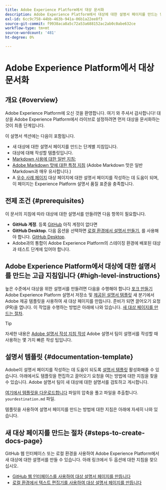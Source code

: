 ```yaml
---
title: Adobe Experience Platform에서 대상 문서화
description: Adobe Experience Platform에서 대상에 대한 설명서 페이지를 만드는 단계별 지침입니다
exl-id: 6cc9c758-44bb-463b-941a-06b1a22ee8f3
source-git-commit: f9938aca8a5c72a53a688152ac2ab0c0abe632ce
workflow-type: tm+mt
source-wordcount: '481'
ht-degree: 0%

---
```


# Adobe Experience Platform에서 대상 문서화

## 개요 {#overview}

Adobe Experience Platform에 오신 것을 환영합니다. 여기 와 주셔서 감사합니다!
대상을 Adobe Experience Platform에서 라이브로 설정하려면 먼저 대상을 문서화하는 것이 최종 단계입니다.

이 설명서 섹션에는 다음이 포함됩니다.

* 새 대상에 대한 설명서 페이지를 만드는 단계별 지침입니다.
* 대상에 대해 작성할 템플릿입니다.
* [Markdown 사용에 대한 일반 지침](https://experienceleague.adobe.com/docs/contributor/contributor-guide/writing-essentials/markdown.html?lang=en);
* [Adobe Markdown 맛에 대한 특정 지침](https://experienceleague.adobe.com/docs/contributor/contributor-guide/writing-essentials/markdown.html?lang=en#custom-markdown-extensions) (Adobe Markdown 맛은 일반 Markdown과 매우 유사합니다.)
* A [우수 사례 페이지](./authoring-best-practices.md) 대상 페이지에 대한 설명서 페이지를 작성하는 데 도움이 되며, 이 페이지는 Experience Platform 설명서 품질 표준을 충족합니다.

## 전제 조건 {#prerequisites}

이 문서의 지침에 따라 대상에 대한 설명서를 만들려면 다음 항목이 필요합니다.

* **GitHub 계정**. 등록 [GitHub](https://github.com/) 아직 계정이 없다면
* **GitHub Desktop**. 다음 옵션을 선택하면 [로컬 환경에서 설명서 만들기](./work-in-local-environment.md), 를 사용해야 합니다. [GitHub Desktop](https://desktop.github.com/).
* Adobe과의 통합이 Adobe Experience Platform의 스테이징 환경에 배포된 대상과 테스트 단계에 있어야 합니다.

## Adobe Experience Platform에서 대상에 대한 설명서를 만드는 고급 지침입니다 {#high-level-instructions}

높은 수준에서 대상을 위한 설명서를 만들려면 다음을 수행해야 합니다 [포크 만들기](https://experienceleague.adobe.com/docs/contributor/contributor-guide/setup/local-repo.html?lang=en#fork-the-repository) Adobe Experience Platform 설명서 저장소 및 [제공된 설명서 템플릿](./self-service-template.md) 새 분기에서 Adobe 제공 템플릿을 사용하여 새 대상 페이지를 만듭니다. 준비가 되면 끌어오기 요청(PR)을 엽니다. 이 작업을 수행하는 방법은 아래에 나와 있습니다. [새 대상 페이지를 만드는 절차](./documentation-instructions.md#steps-to-create-docs-page).

>[!TIP]
>
>자세한 내용은 [Adobe 설명서 작성 지침 작성](https://experienceleague.adobe.com/docs/contributor/contributor-guide/writing-essentials/general-writing-guidance.html?lang=en) Adobe 설명서 팀이 설명서를 작성할 때 사용하는 몇 가지 빠른 작성 팁입니다.

<!--

* In the table of contents (TOC.md) `/help/rtcdp/TOC.md`, add a link to your new destination page. Place it within the category where your destination resides in the Adobe Experience Platform user interface (for example: mobile, social, advertising). 
* In the overview page for the respective category, add a link to your new destination page. For example, for cloud storage destinations, you would add a link to [this page](https://docs.adobe.com/content/help/en/experience-platform/rtcdp/destinations/destinations-cat/cloud-storage/cloud-storage-destinations.html). 

-->

## 설명서 템플릿 {#documentation-template}

Adobe이 설명서 페이지를 작성하는 데 도움이 되도록 [설명서 템플릿](./self-service-template.md) 활성화해줄 수 있습니다. 아래에서도 템플릿을 편집하고 끌어오기 요청을 여는 방법에 대한 지침을 찾을 수 있습니다. Adobe 설명서 팀이 새 대상에 대한 설명서를 검토하고 게시합니다.

[여기에서 템플릿을 다운로드합니다](assets/yourdestination-template.zip) 파일의 압축을 풀고 파일을 추출합니다. `yourdestination.md` 파일.

템플릿을 사용하여 설명서 페이지를 만드는 방법에 대한 지침은 아래에 자세히 나와 있습니다.

<!--

## Working in GitHub

You have a two basic options for writing and submitting content to Adobe Real-time CDP:

- [Write in GitHub](#write-in-github): Fast and easy edits through the GitHub website. Write, commit, and branch all through a single page!
- [Write like a Developer](#write-like-a-developer): Clone and write using an editor on your local computer.

We also provide guides to help you write:

- [Writing guidelines](#writing-guidelines): Tips and guides to writing for merchant docs.
- [Writing styles and markdown](#writing-styles-and-markdown): Quick and easy guide for using markdown code.



## Instructions how to fork the Experience Platform repository and open a pull request (PR)

If you are new to the GitHub contribution model and not used to working in a text editor, you can contribute directly in GitHub!

![github process](/help/rtcdp/templates/assets/fork-github.png)

![Submit a PR](/help/rtcdp/templates/assets/merchdoc-pr-edit.png)

-->


## 새 대상 페이지를 만드는 절차 {#steps-to-create-docs-page}

GitHub 웹 인터페이스 또는 로컬 환경을 사용하여 Adobe Experience Platform에서 새 대상에 대한 설명서를 만들 수 있습니다. 아래 링크에서 두 옵션에 대한 지침을 찾으십시오.

* [GitHub 웹 인터페이스를 사용하여 대상 설명서 페이지를 만듭니다](./use-github-interface-to-create-documentation.md)
* [로컬 환경에서 텍스트 편집기를 사용하여 대상 설명서 페이지를 만듭니다](./work-in-local-environment.md)


<!--

## Steps to create your new destination page {#steps-to-create-docs-page}

### Method 1 - Create your new destination page using the GitHub web interface {#github-interface}

The instructions below show you how to use the GitHub web interface to author documentation and submit a pull request. 


>[!TIP]
>
>If you prefer to work on the documentation in a text editor, read the section below, [Create your new destination page using a text editor in your local environment](./documentation-instructions.md#local-authoring). 
>Refer also to our supporting documentation [Install Git and Markdown Authoring tools](https://docs.adobe.com/content/help/en/contributor/contributor-guide/setup/install-tools.html), [Set up Git repository locally for documentation](https://docs.adobe.com/content/help/en/contributor/contributor-guide/setup/local-repo.html), and [GitHub contribution workflow for major changes](https://docs.adobe.com/content/help/en/contributor/contributor-guide/setup/full-workflow.html) in Adobe's contributor guide.

1. In your browser, navigate to `https://github.com/AdobeDocs/experience-platform.en`.
1. To [fork](https://experienceleague.adobe.com/docs/contributor/contributor-guide/setup/local-repo.html?lang=en#fork-the-repository) the repository, click **Fork** as shown in the image below.

   ![fork repo](./assets/ssd-fork-repository.gif)

1. In your fork of the repository, create a new branch for your project, as shown below. You will use this branch for the work in this tutorial.

   ![create new github branch](./assets/new-branch-github.gif)

1. In the GitHub folder structure of the forked repository, navigate to `experience-platform.en/help/destinations/catalog/[...]`, where [...] is the desired category for your destination. For example, if you are adding a personalization destination to Experience Platform, select the `personalization` category. Select **Add file > Create new file**. 

   >[!TIP]
   >
   >The folder structure in the screen recording below is outdated. Navigate to the folder structure indicated above.

   ![add new file](./assets/github-navigate-and-create-file.gif)

1. Name your destination `YOURDESTINATION.md`, where YOURDESTINATION is the name of your destination in Adobe Experience Platform. For example, if your company is called Moviestar, you would name your file `moviestar.md`.
1. In your new file in GitHub, paste in the content of the [destination template](./self-service-template.md). Download the template [here](assets/yourdestination-template.zip). Unzip it to extract the `.md` file template.
1. In the GitHub interface, edit the template with relevant information for your destination. Follow the instructions in the template. 
1. For any screenshots or images that you plan on using, use the GitHub interface to upload the files to `experience-platform.en/help/destinations/assets/catalog/` and link to them from the page you are authoring. See [instructions how to link to images](https://docs.adobe.com/content/help/en/contributor/contributor-guide/writing-essentials/linking.html#link-to-images).
   
   >[!TIP]
   >
   >The folder structure in the screen recording below is outdated. Navigate to the folder structure indicated above.

   ![upload image to github](./assets/upload-image.gif)

1.  When you are ready, save the file in your branch.

      ![confirm file creation](./assets/ssd-confirm-file-creation.png)

1. After you saved the file and uploaded your desired images, you can open a pull request (PR) to merge your working branch into the master branch of the Adobe documentation repository. Make sure the branch that you worked on is selected and select **Pull request**.

   ![create pull request](./assets/ssd-create-pull-request-1.gif)

1. Make sure that the base and compare branches are correct. Add a note to the PR, describing your update, and select **Create pull request**. This opens a PR to merge the working branch of your fork into the master branch of the Adobe repository. 
   >[!TIP]
   >
   >Leave the **Allow edits by maintainers** checkbox selected so that the Adobe documentation team can make edits to the PR. 
   
   ![create pull request to adobe repo](./assets/ssd-create-pull-request-2.png)

1. At this point, a notification appears that prompts you to sign the Adobe CLA. This is a mandatory step. After you signed it, refresh the PR page and submit the pull request.

1. You can confirm that the pull request has been submitted by inspecting the **Pull requests** tab in `https://github.com/AdobeDocs/experience-platform.en`.

   ![PR successful](./assets/ssd-pr-successful.png)

1.  Thank you! The Adobe documentation team will reach out in the PR in case any edits are required and to let you know when the documentation will be published.

>[!TIP]
>
>To add images and links to your documentation, and for any other questions around Markdown, read [Using Markdown](https://experienceleague.adobe.com/docs/contributor/contributor-guide/writing-essentials/markdown.html?lang=en) in Adobe's collaborative writing guide.

<br>&nbsp;

### Method 2 - Create your new destination page using a text editor in your local environment {#local-authoring}

The instructions below show you how to use a text editor to work in your local environment to author documentation and submit a pull request.

Please see [Install Git and Markdown Authoring tools](https://docs.adobe.com/content/help/en/contributor/contributor-guide/setup/install-tools.html), [Set up Git repository locally for documentation](https://docs.adobe.com/content/help/en/contributor/contributor-guide/setup/local-repo.html), and [GitHub contribution workflow for major changes](https://docs.adobe.com/content/help/en/contributor/contributor-guide/setup/full-workflow.html) in Adobe's contributor guide for reference.



1. In your browser, navigate to `https://github.com/AdobeDocs/experience-platform.en`
1. To [fork](https://experienceleague.adobe.com/docs/contributor/contributor-guide/setup/local-repo.html?lang=en#fork-the-repository) the repository, click **Fork** as shown in the screenshot.

   ![fork repo](./assets/ssd-fork-repository.gif)

1. Clone the repository to your local machine. Select **Code > HTTPS > Open with GitHub Desktop**, as shown below. Make sure you have [GitHub Desktop](https://desktop.github.com/) installed. For further reference, read [Create a local clone of the repository](https://docs.adobe.com/content/help/en/contributor/contributor-guide/setup/local-repo.html#create-a-local-clone-of-the-repository) in the Adobe contributor guide.

   ![clone repository to local machine](./assets/clone-local.png)

1. In your local file structure, navigate to `experience-platform.en/help/destinations/catalog/[...]`, where [...] is the desired category for your destination. For example, if you are adding a personalization destination to Experience Platform, select the `personalization` folder.
1. Download the [self-service destination template](assets/yourdestination-template.zip). Unzip it and extract the file `yourdestination-template.md` to the above directory.  Rename the file `YOURDESTINATION.md`, where YOURDESTINATION is the name of your destination in Adobe Experience Platform. For example, if your company is called Moviestar, you would name your file `moviestar.md`.
1. Open your new file in your [text editor of choice](https://docs.adobe.com/content/help/en/contributor/contributor-guide/setup/install-tools.html#understand-markdown-editors).
1. Edit the template with relevant information for your destination. Follow the instructions in the template. 
1.  For any screenshots or images that you plan on adding to your documentation, navigate to `GitHub/experience-platform.en/help/destinations/assets/catalog/[...]`, where [...] is the desired category for your destination. For example, if you are adding a personalization destination to Experience Platform, select the `personalization` folder. Create a new folder for your destination and drop your images here. You can link to them from the page you are authoring. See [instructions how to link to images](https://docs.adobe.com/content/help/en/contributor/contributor-guide/writing-essentials/linking.html#link-to-images).
1. When you are ready, save the file you are working on.
1. In GitHub Desktop, create a working branch for your updates and select **Publish branch** to publish the branch to GitHub.

   >[!TIP]
   >
   >The folder structure in the screen recording below is outdated. For a personalization destination named Moviestar, you would use the following folder structure:
   >* `help/destinations/catalog/personalization/moviestar.md` for the Markdown file.
   >* `help/destinations/assets/catalog/personalization/moviestar/` for any images you are using in the documentation.

   ![new branch local](./assets/new-branch-local.gif)

1. In GitHub Desktop, [commit](https://docs.github.com/en/free-pro-team@latest/github/getting-started-with-github/github-glossary#commit) your work, as shown below.

   >[!TIP]
   >
   >The folder structure in the screen recording below is outdated. For a personalization destination named Moviestar, you would use the following folder structure:
   >* `help/destinations/catalog/personalization/moviestar.md` for the Markdown file.
   >* `help/destinations/assets/catalog/personalization/moviestar/` for any images you are using in the documentation.

   ![commit local](./assets/commit-local.png)

1. In GitHub Desktop, [push](https://docs.github.com/en/free-pro-team@latest/github/getting-started-with-github/github-glossary#push) your work to the [remote](https://docs.github.com/en/free-pro-team@latest/github/getting-started-with-github/github-glossary#remote) branch, as shown below.

   ![push your commit](./assets/push-local-to-remote.png)

1. In the GitHub web interface, open a pull request (PR) to merge your working branch into the master branch of the Adobe documentation repository. Make sure the branch you worked on is selected and select **Pull request**.

   ![create pull request](./assets/ssd-create-pull-request-1.gif)

1.  Make sure that the base and compare branches are correct. Add a note to the PR, describing your update, and select **Create pull request**. This opens a PR to merge the working branch of your fork into the master branch of the Adobe repository. 
   >[!TIP]
   >
   >Leave the **Allow edits by maintainers** checkbox selected so that the Adobe documentation team can make edits to the PR. 
 
   ![create pull request to adobe repo](./assets/ssd-create-pull-request-2.png)

1. At this point, a notification appears that prompts you to sign the Adobe CLA. Note that this is a mandatory step. After you signed it, refresh the PR page and merge the pull request.
1.  You can confirm that the pull request has been submitted by inspecting the **Pull requests** tab in `https://github.com/AdobeDocs/experience-platform.en`.

   ![PR successful](./assets/ssd-pr-successful.png)

1. Thank you! The Adobe documentation team will reach out in the PR in case any edits are required and to let you know when the documentation will be published.

>[!TIP]
>
>To add images and links to your documentation, and for any other questions around Markdown, read [Using Markdown](https://experienceleague.adobe.com/docs/contributor/contributor-guide/writing-essentials/markdown.html?lang=en) in Adobe's collaborative writing guide.

-->


<!--

Create a pull request to merge your work into the main Adobe Experience Platform repository.https://docs.github.com/en/free-pro-team@latest/github/collaborating-with-issues-and-pull-requests/creating-a-pull-request-from-a-fork 

-->


<!--

1. In your GitHub Adobe Real-time CDP fork, locate a documentation file you want to edit. 

   You can search in **Find file**, or browse to a file in the `src` folder. All content is located here.

    [[/images/fork-src.png]]

2. Click the edit icon.

    [[/images/fork-edit.png]]

3. Add, edit, and update content in the file.

4. When the changes are complete, scroll down and enter a [meaningful commit message](https://github.com/magento/Adobe Real-time CDP/wiki/Branches-to-PRs#commit-messages).

5. Select **Create a new branch...** and enter a name for the branch.

6. Click **Commit file change**.

    [[/images/fork-branch.png]]

[[/images/info.png]] When ready to submit a pull request (PR), see [Submit a pull request](https://github.com/magento/Adobe Real-time CDP/wiki/Branches-to-PRs#Submit-a-pull-request).

## Write like a Developer

If you have experience with text editors or have a local developer environment, you can branch and write using Git. For detailed information, see [Branches to PRs](https://github.com/magento/Adobe Real-time CDP/wiki/Branches-to-PRs).

[[/images/merchdoc-pr.png]]

1. Clone the forked repo to your local computer.

1. Create a new branch. Name the branch YOURDESTINATION and replace YOURDESTINATION with the name of the destination you are adding.

1. 

1. Write content in the .md source files.

1. Commit updates to the branch with meaningful commit messages.

1. Push your branch to your fork to save work.

1. When ready, create a PR to add your !

For your very first PR, you will be asked to sign the [Adobe Contributor Agreement](https://opensource.adobe.com/cla.html).

### Text editors and IDEs

If looking for a text editor, we recommend:

- [Visual Studio Code](https://code.visualstudio.com/)
- [PHPStorm](https://www.jetbrains.com/phpstorm/)
- [Atom](https://atom.io/)
- [Sublime](https://www.sublimetext.com/)

Add markdown extensions and plugins to help with formatting and previews as you type. For Visual Studio Code, we recommend the following extensions for real-time previews and more:

- Markdown
- Markdown All in One
- Markdownlinter 
- GitLens
- GitHub Pull Requests
- Git Project Manager

[Markdown and Visual Studio Code](https://code.visualstudio.com/docs/languages/markdown) documents markdown extensions, edits, and previews.

## Writing guidelines

- Write content using Markdown, a simple way to format content.
- Focus your efforts on providing useful information for the customers. For example, consider providing or revising code samples, important notes, and clarifying vague or ambiguous content.
- Define the goal of your topic. What exactly do you want to teach the reader?
- For new topics, add a title that reflects the content.
- Keep your sentences concise. Separate conceptual information from procedural steps.
- Remember to write in present tense, use the second person, and use active voice (not passive). For example, _"The log captures commands, output..."_.
- Combine multiple small changes (such as minor editorial and technical changes) into a single pull request. This helps us efficiently and effectively facilitate your contribution.

## Writing styles and markdown

The following sections provide simple formats for content. For additional formats, see markdown guides like [Markdown Guide](https://www.markdownguide.org/). 

For an example of documentation using multiple Markdown formats, see the following: Managing Sources in [HTML](https://docs.magento.com/user-guide/catalog/inventory-sources.html) and [source code](https://github.com/magento/Adobe Real-time CDP/master/src/catalog/inventory-sources.md).

[[/images/markdown-example.png]]

### Create a new page

There are two basic things to do when you want to add a new page. The first is to create the markdown file that contains the content for your page. The second is to add the page to the site navigation so that users will find it alongside related information.

Our content files are organized within a series of folders (directories) that group them by subject area. Before you create a new content file, you should figure out where in belongs in the file structure. The easiest way to do that is to review the User Guide site and decide where it best fits within the existing content organization. When you find that spot, you can look at a neighboring page to determine where that source file is located and create your new markdown file in the same directory.

Each major section of the guide is defined by a .yml file located in the src/_data directory. These files are used to define the structure and navigation, where each one maps to a section of the guide as you see it displayed in the left navigation. If you would rather not work with these files to add your page to the structure, just request assistance in your PR and one of our Doc Team members will help you out and add the correct navigation link for your page.

### Metadata

Every file begins with front matter or metadata for your content. This information includes:

```
---
keywords: Improve search results by adding keywords for your page
title: The title of the page
description: YOURDESTINATION does this and that and you should start using it as soon as possible. 
---
```


The title displays as the title of the page.

![title](/templates/assets/markdown-title.png)

### Paragraphs 

As you start writing content, it automatically generates along the left side (or margin). To create a paragraph, leave an empty line between sentences.

If you need to indent content, use the tab key. Each tab moves content to the right, indenting the page content. 

### Text effects
To format for bolding and italics, see the following:

| Example           | Output       |
| ----------------- | ------------ |
|`*emphasis*`       | *emphasis*   |
|`**bold**`         | **bold**     |

### Bulleted lists
We recommend using a dash (`-`) for each line in a bulleted list. Lists also support `*`.

```markdown
- List Item 1
- List Item 2
- List Item 3
```

### Numbered steps

Numbered lists add numbers to a set of instructions or steps. Start every line with `1.`. When building the documentation, the instructions automatically number for you.

For procedures that require supporting information for steps, such as screens or descriptions of the available option, make sure that you nest the supplemental information under the numbered item. As a general rule, the numbered item should be a single-sentence, simple directive. Then you can nest the information that is required for the reader to successfully complete that directive. Use three spaces to indent the supporting elements. 

For example:

```
1. In the _Scheduled Changes_ box at the top of the page, click **Preview**.

   The Preview opens a new browser tab and shows how the product will appear during the scheduled campaign.

   ![]({% link images/images-ee/content-staging-product-scheduled-update-preview.png %}){: .zoom}
   _Promotion - preview scheduled Cchange_

1. In the upper-left corner of the Preview window, click **Calendar**.

   The calendar detail shows other campaigns that are scheduled for the same day. Each record in the list is a separate campaign.

   ![]({% link images/images-ee/content-staging-product-preview-calendar.png %}){: .zoom}
   _List of Campaigns Scheduled for a Specific Date_
```

### Tables

Simple tables can help format content. For example, lists of attributes with descriptions. Adding the style below the table helps with formatting column widths.

```
| Attribute | Description |
|--|--|
|name|Description of name|
|id|Description of ID|
```

### Links

Adding links to content outside of documentation such as an external website: 

```
[text](web-address)
```

For example:

```
[GitHub](http://github.com)
```

Adding links to other pages or topics within the user guide: 

```
[Topic Name]({% link <folder>/<filename>.md -%})
```

For example:

```
[Managing Inventory]({% link catalog/inventory-management.md -%})
```

### Images

We recommend saving all images in PNG format. Images are typically saved in the src/images location in one of the following folders:

- `images` holds Open Source/all editions images
- `images-b2b` holds B2B images
- `images-ee` holds Commerce images

The code for displaying images is:

```
![Alt Text]({{ site.baseurl }}{% link images/<folder>/<filename> %}){: .zoom}
_Caption_
```

The `{: .zoom}` option is used for large images to display a scaled down image. Readers can click the image to open the full size. The caption displays under the image with emphasis.

For example: 

```
![Import Sections]({{ site.baseurl }}{% link images/images/dotdigital-dash-import.png %}){: .zoom}
_Import Settings_
```

### Notes

To highlight content in an information or "note" box, use a standard info note. It adds a blue box and an info icon. Change `info` to `tip` or `warning` for those formats.

```
{:.bs-callout-info}
Note content
```

### Template

For additional formats and options, you can reference this basic template: [**General topic template**](https://github.com/magento/Adobe Real-time CDP/blob/master/.github/TOPIC_TEMPLATE)

-->

